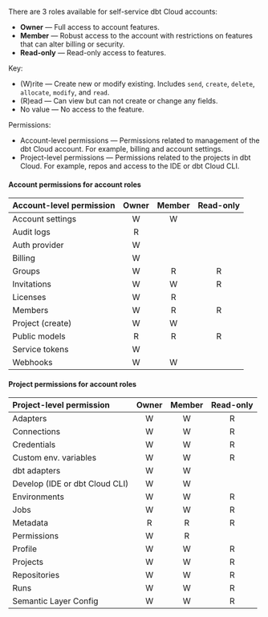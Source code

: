
There are 3 roles available for self-service dbt Cloud accounts:

- **Owner** &mdash; Full access to account features.
- **Member** &mdash; Robust access to the account with restrictions on features that can alter billing or security.
- **Read-only** &mdash; Read-only access to features.

Key:

* (W)rite &mdash; Create new or modify existing. Includes `send`, `create`, `delete`, `allocate`, `modify`, and `read`.
* (R)ead &mdash; Can view but can not create or change any fields.
* No value &mdash; No access to the feature.

Permissions: 

* Account-level permissions &mdash; Permissions related to management of the dbt Cloud account. For example, billing and account settings.
* Project-level permissions &mdash; Permissions related to the projects in dbt Cloud. For example, repos and access to the IDE or dbt Cloud CLI. 


#### Account permissions for account roles

| Account-level permission| Owner | Member | Read-only |
|:-------------------------|:----:|:------:|:---------:|
| Account settings        |   W   |   W    |           |
| Audit logs              |   R   |        |           |
| Auth provider           |   W   |        |           |
| Billing                 |   W   |        |           |
| Groups                  |   W   |   R    |    R      |
| Invitations             |   W   |   W    |    R      |
| Licenses                |   W   |   R    |           |
| Members                 |   W   |   R    |    R      |
| Project (create)        |   W   |   W    |           |
| Public models           |   R   |   R    |    R      |
| Service tokens          |   W   |        |           |
| Webhooks                |   W   |   W    |           |

#### Project permissions for account roles

|Project-level permission | Owner | Member  | Read-only | 
|:------------------------|:-----:|:-------:|:---------:|
| Adapters                |   W   |    W    |    R      | 
| Connections             |   W   |    W    |    R      |
| Credentials             |   W   |    W    |    R      |
| Custom env. variables   |   W   |    W    |    R      |
| dbt adapters            |   W   |    W    |           |
| Develop (IDE or dbt Cloud CLI)| W |  W    |           |
| Environments            |   W   |    W    |    R      |
| Jobs                    |   W   |    W    |    R      |
| Metadata                |   R   |    R    |    R      |
| Permissions             |   W   |    R    |           |
| Profile                 |   W   |    W    |    R      |
| Projects                |   W   |    W    |    R      |
| Repositories            |   W   |    W    |    R      |
| Runs                    |   W   |    W    |    R      |
| Semantic Layer Config   |   W   |    W    |    R      |


